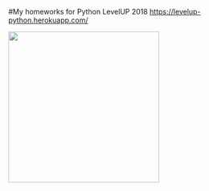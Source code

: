 #My homeworks for Python LevelUP 2018
https://levelup-python.herokuapp.com/

<img src="https://upload.wikimedia.org/wikipedia/en/f/fa/MLR-search-engine-example.png" width="300" height="300" />
